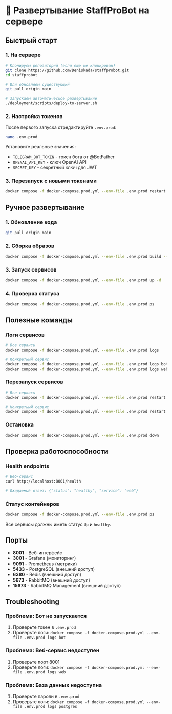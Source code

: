 # 🚀 Развертывание StaffProBot на сервере

## Быстрый старт

### 1. На сервере
```bash
# Клонируем репозиторий (если еще не клонирован)
git clone https://github.com/Deniskada/staffprobot.git
cd staffprobot

# Или обновляем существующий
git pull origin main

# Запускаем автоматическое развертывание
./deployment/scripts/deploy-to-server.sh
```

### 2. Настройка токенов
После первого запуска отредактируйте `.env.prod`:
```bash
nano .env.prod
```

Установите реальные значения:
- `TELEGRAM_BOT_TOKEN` - токен бота от @BotFather
- `OPENAI_API_KEY` - ключ OpenAI API
- `SECRET_KEY` - секретный ключ для JWT

### 3. Перезапуск с новыми токенами
```bash
docker compose -f docker-compose.prod.yml --env-file .env.prod restart bot web
```

## Ручное развертывание

### 1. Обновление кода
```bash
git pull origin main
```

### 2. Сборка образов
```bash
docker compose -f docker-compose.prod.yml --env-file .env.prod build --no-cache
```

### 3. Запуск сервисов
```bash
docker compose -f docker-compose.prod.yml --env-file .env.prod up -d
```

### 4. Проверка статуса
```bash
docker compose -f docker-compose.prod.yml --env-file .env.prod ps
```

## Полезные команды

### Логи сервисов
```bash
# Все сервисы
docker compose -f docker-compose.prod.yml --env-file .env.prod logs

# Конкретный сервис
docker compose -f docker-compose.prod.yml --env-file .env.prod logs bot
docker compose -f docker-compose.prod.yml --env-file .env.prod logs web
```

### Перезапуск сервисов
```bash
# Все сервисы
docker compose -f docker-compose.prod.yml --env-file .env.prod restart

# Конкретный сервис
docker compose -f docker-compose.prod.yml --env-file .env.prod restart bot
```

### Остановка
```bash
docker compose -f docker-compose.prod.yml --env-file .env.prod down
```

## Проверка работоспособности

### Health endpoints
```bash
# Веб-сервис
curl http://localhost:8001/health

# Ожидаемый ответ: {"status": "healthy", "service": "web"}
```

### Статус контейнеров
```bash
docker compose -f docker-compose.prod.yml --env-file .env.prod ps
```

Все сервисы должны иметь статус `Up` и `healthy`.

## Порты

- **8001** - Веб-интерфейс
- **3001** - Grafana (мониторинг)
- **9091** - Prometheus (метрики)
- **5433** - PostgreSQL (внешний доступ)
- **6380** - Redis (внешний доступ)
- **5673** - RabbitMQ (внешний доступ)
- **15673** - RabbitMQ Management (внешний доступ)

## Troubleshooting

### Проблема: Бот не запускается
1. Проверьте токен в `.env.prod`
2. Проверьте логи: `docker compose -f docker-compose.prod.yml --env-file .env.prod logs bot`

### Проблема: Веб-сервис недоступен
1. Проверьте порт 8001
2. Проверьте логи: `docker compose -f docker-compose.prod.yml --env-file .env.prod logs web`

### Проблема: База данных недоступна
1. Проверьте пароли в `.env.prod`
2. Проверьте логи: `docker compose -f docker-compose.prod.yml --env-file .env.prod logs postgres`
